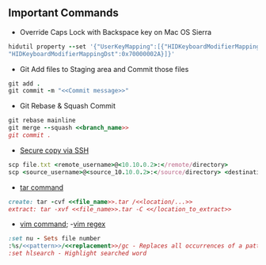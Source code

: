 ## Important Commands

- Override Caps Lock with Backspace key on Mac OS Sierra
```ruby
hidutil property --set '{"UserKeyMapping":[{"HIDKeyboardModifierMappingSrc":0x700000039,
"HIDKeyboardModifierMappingDst":0x70000002A}]}'
```
- Git Add files to Staging area and Commit those files
```ruby
git add .
git commit -m "<<Commit message>>"
```
- Git Rebase & Squash Commit
```ruby
git rebase mainline
git merge --squash <<branch_name>>
git commit .
```
- [Secure copy via SSH](https://linuxize.com/post/how-to-use-scp-command-to-securely-transfer-files/)
```ruby
scp file.txt <remote_username>@<10.10.0.2>:</remote/directory>
scp <source_username>@<source_10.10.0.2>:</source/directory> <destination_username>@<destination_10.10.0.2>:</destination/directory>
```
- [tar command](https://www.tecmint.com/18-tar-command-examples-in-linux/)
```ruby
create: tar -cvf <<file_name>>.tar /<<location/...>>
extract: tar -xvf <<file_name>>.tar -C <</location_to_extract>>
```

- [vim command](https://www.keycdn.com/blog/vim-commands); -[vim regex](http://vimregex.com/)
```ruby
:set nu - Sets file number
:%s/<<pattern>>/<<replacement>>/gc - Replaces all occurrences of a pattern and confirms each one
:set hlsearch - Highlight searched word
```

